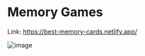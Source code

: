 # Memory Games

Link: https://best-memory-cards.netlify.app/

![image](https://github.com/user-attachments/assets/a88f38b5-fb08-428d-b94d-15237b7f16e4)
